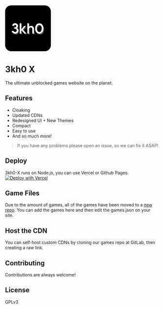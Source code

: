 
<p align="left">

<img style="border-radius:20px" height="150px" src="public/src/images/logo2.png">

</p>
<h1 align="left">3kh0 X</h1>
<p align="left">The ultimate unblocked games website on the planet.</p>


## Features
- Cloaking
- Updated CDNs
- Redesigned UI + New Themes
- Compact
- Easy to use
- And so much more!


> If you have any problems please open an issue, so we can fix it ASAP!

## Deploy 
3kh0-X runs on Node.js, you can use Vercel or Github Pages.
<br>
[![Deploy with Vercel](https://vercel.com/button)](https://vercel.com/new/clone?repository-url=https%3A%2F%2Fgithub.com%2F3kh0-x%2F3kh0-x.github.io)


## Game Files
Due to the amount of games, all of the games have been moved to a [new repo](https://gitlab.com/kaioxdev/legacy-assets/).
You can add the games here and then edit the games.json on your site.

## Host the CDN
You can self-host custom CDNs by cloning our games repo at GitLab, then creating a raw link.


## Contributing
Contributions are always welcome!


## License
GPLv3 


